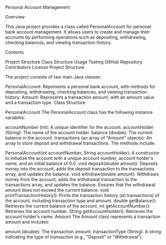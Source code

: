 Personal Account Management

Overview

This Java project provides a class called PersonalAccount for personal bank account management. It allows users to create and manage their accounts by performing operations such as depositing, withdrawing, checking balances, and viewing transaction history.

Contents

Project Structure
Class Structure
Usage
Testing
GitHub Repository
Contributors
License
Project Structure

The project consists of two main Java classes:

PersonalAccount: Represents a personal bank account, with methods for depositing, withdrawing, checking balances, and viewing transaction history.
Amount: Represents a transaction amount, with an amount value and a transaction type.
Class Structure

PersonalAccount
The PersonalAccount class has the following instance variables:

accountNumber (int): A unique identifier for the account.
accountHolder (String): The name of the account holder.
balance (double): The current balance in the account.
transactions (an array of "Amount" objects): An array to store deposit and withdrawal transactions.
The methods include:

PersonalAccount(int accountNumber, String accountHolder): A constructor to initialize the account with a unique account number, account holder's name, and an initial balance of 0.0.
void deposit(double amount): Deposits money into the account, adds the deposit transaction to the transactions array, and updates the balance.
void withdraw(double amount): Withdraws money from the account, adds the withdrawal transaction to the transactions array, and updates the balance. Ensures that the withdrawal amount does not exceed the current balance.
void printTransactionHistory(): Prints the transaction history (all transactions) of the account, including transaction type and amount.
double getBalance(): Retrieves the current balance of the account.
int getAccountNumber(): Retrieves the account number.
String getAccountHolder(): Retrieves the account holder's name.
Amount
The Amount class represents a transaction amount and includes:

amount (double): The transaction amount.
transactionType (String): A string indicating the type of transaction (e.g., "Deposit" or "Withdrawal").

